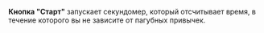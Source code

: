 __Кнопка "Старт"__ запускает секундомер, который отсчитывает время, в течение которого вы не зависите от пагубных привычек.